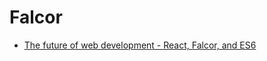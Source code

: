 # Falcor

* [The future of web development - React, Falcor, and ES6](http://engineering.widen.com/blog/future-of-the-web-react-falcor/)